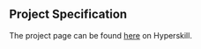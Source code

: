 ## Project Specification

The project page can be found [here](https://hyperskill.org/projects/52?track=17) on Hyperskill.